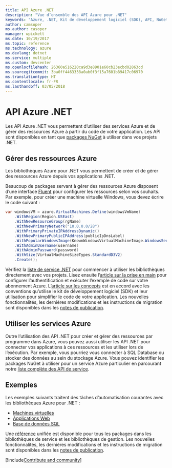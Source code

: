```yaml
---
title: API Azure .NET
description: "Vue d’ensemble des API Azure pour .NET"
keywords: "Azure, .NET, Kit de développement logiciel (SDK), API, NuGet, bibliothèques, packages"
author: camsoper
ms.author: casoper
manager: wpickett
ms.date: 10/19/2017
ms.topic: reference
ms.technology: azure
ms.devlang: dotnet
ms.service: multiple
ms.custom: devcenter
ms.openlocfilehash: 26360a516220ca9d3e8901e60cb23ecbd02863cd
ms.sourcegitcommit: 3ba0ff4463338a0ab0f3f15a7601b89417c06970
ms.translationtype: HT
ms.contentlocale: fr-FR
ms.lasthandoff: 03/05/2018
---
```

# <a name="azure-net-apis"></a>API Azure .NET

Les API Azure .NET vous permettent d’utiliser des services Azure et de gérer des ressources Azure à partir du code de votre application. Les API sont disponibles en tant que [packages NuGet](/dotnet/api/overview/azure/) à utiliser dans vos projets .NET. 

## <a name="manage-azure-resources"></a>Gérer des ressources Azure

Les bibliothèques Azure pour .NET vous permettent de créer et de gérer des ressources Azure depuis vos applications .NET.

Beaucoup de packages servant à gérer des ressources Azure disposent d’une interface [Fluent](dotnet-sdk-azure-concepts.md) pour configurer les ressources selon vos souhaits. Par exemple, pour créer une machine virtuelle Windows, vous devez écrire le code suivant :

```csharp
var windowsVM = azure.VirtualMachines.Define(windowsVmName)
    .WithRegion(Region.USEast)
    .WithNewResourceGroup(rgName)
    .WithNewPrimaryNetwork("10.0.0.0/28")
    .WithPrimaryPrivateIPAddressDynamic()
    .WithNewPrimaryPublicIPAddress(publicIpDnsLabel)
    .WithPopularWindowsImage(KnownWindowsVirtualMachineImage.WindowsServer2012R2Datacenter)
    .WithAdminUsername(username)
    .WithAdminPassword(password)
    .WithSize(VirtualMachineSizeTypes.StandardD3V2)
    .Create();
 ```

Vérifiez la [liste de service .NET](/dotnet/api/overview/azure/) pour commencer à utiliser les bibliothèques directement avec vos projets. Lisez ensuite l’[article sur la prise en main](dotnet-sdk-azure-get-started.md) pour configurer l’authentification et exécuter l’exemple de code sur votre abonnement Azure.  L’[article sur les concepts](dotnet-sdk-azure-concepts.md) est en accord avec les conventions qu’utilise le kit de développement logiciel (SDK) et leur utilisation pour simplifier le code de votre application. Les nouvelles fonctionnalités, les dernières modifications et les instructions de migration sont disponibles dans les [notes de publication](dotnet-sdk-azure-release-notes.md).

## <a name="consume-azure-services"></a>Utiliser les services Azure

Outre l’utilisation des API .NET pour créer et gérer des ressources par programme dans Azure, vous pouvez aussi utiliser les API .NET pour connecter vos applications à ces ressources et les utiliser lors de l’exécution.  Par exemple, vous pourriez vous connecter à SQL Database ou stocker des données au sein du stockage Azure.  Vous pouvez identifier les packages NuGet à utiliser pour un service Azure particulier en parcourant notre [liste complète des API de service](/dotnet/api/overview/azure/).  

## <a name="samples"></a>Exemples

Les exemples suivants traitent des tâches d’automatisation courantes avec les bibliothèques Azure pour .NET :

- [Machines virtuelles](dotnet-sdk-azure-virtual-machine-samples.md)
- [Applications Web](dotnet-sdk-azure-web-apps-samples.md)
- [Base de données SQL](dotnet-sdk-azure-sql-database-samples.md)

Une [référence](/dotnet/api/overview/azure/?view=azure-dotnet) unifiée est disponible pour tous les packages dans les bibliothèques de service et les bibliothèques de gestion. Les nouvelles fonctionnalités, les dernières modifications et les instructions de migration sont disponibles dans les [notes de publication](dotnet-sdk-azure-release-notes.md).

[!include[Contribute and community](includes/contribute.md)]